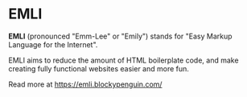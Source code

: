 EMLI
====

**EMLI** (pronounced "Emm-Lee" or "Emily") stands for "Easy Markup Language for the Internet".

EMLI aims to reduce the amount of HTML boilerplate code, and make creating fully functional websites easier and more fun.

Read more at https://emli.blockypenguin.com/
